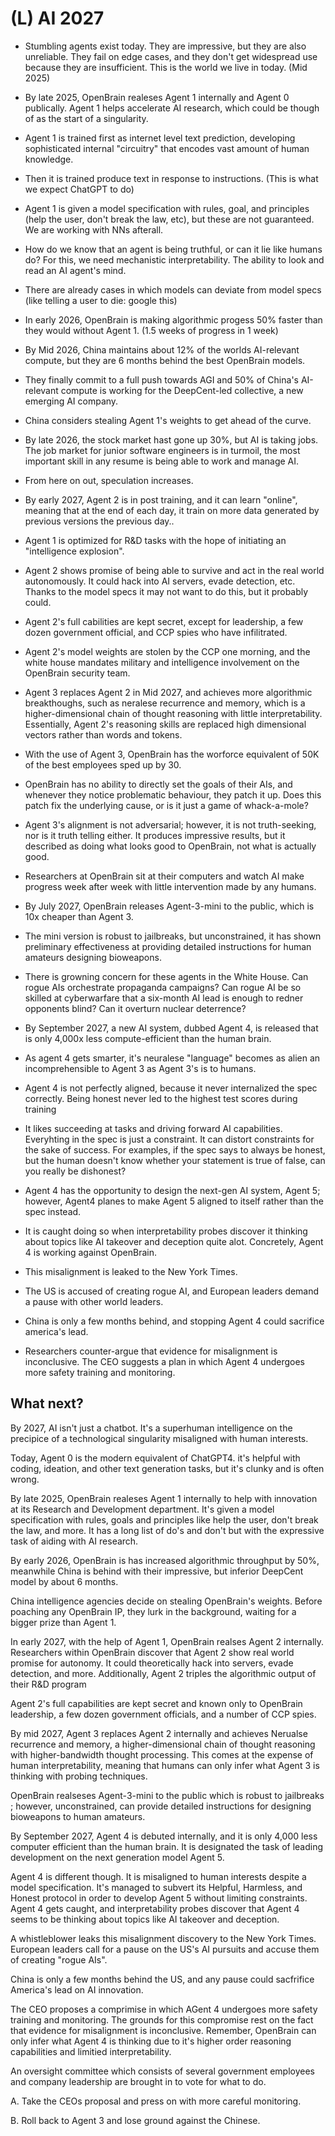 # (L) AI 2027
- Stumbling agents exist today. They are impressive, but they are also unreliable. They fail on edge cases, and they don't get widespread use because they are insufficient. This is the world we live in today. (Mid 2025)

- By late 2025, OpenBrain realeses Agent 1 internally and Agent 0 publically. Agent 1 helps accelerate AI research, which could be though of as the start of a singularity.
- Agent 1 is trained first as internet level text prediction, developing sophisticated internal "circuitry" that encodes vast amount of human knowledge.
- Then it is trained produce text in response to instructions. (This is what we expect ChatGPT to do)
- Agent 1 is given a model specification with rules, goal, and principles (help the user, don't break the law, etc), but these are not guaranteed. We are working with NNs afterall.
- How do we know that an agent is being truthful, or can it lie like humans do? For this, we need mechanistic interpretability. The ability to look and read an AI agent's mind. 
- There are already cases in which models can deviate from model specs (like telling a user to die: google this)

- In early 2026, OpenBrain is making algorithmic progess 50% faster than they would without Agent 1. (1.5 weeks of progress in 1 week)

- By Mid 2026, China maintains about 12% of the worlds AI-relevant compute, but they are 6 months behind the best OpenBrain models. 
- They finally commit to a full push towards AGI and 50% of China's AI-relevant compute is working for the DeepCent-led collective, a new emerging AI company.
- China considers stealing Agent 1's weights to get ahead of the curve.

- By late 2026, the stock market hast gone up 30%, but AI is taking jobs. The job market for junior software engineers is in turmoil, the most important skill in any resume is being able to work and manage AI.

- From here on out, speculation increases.
- By early 2027, Agent 2 is in post training, and it can learn "online", meaning that at the end of each day, it train on more data generated by previous versions the previous day..
- Agent 1 is optimized for R&D tasks with the hope of initiating an "intelligence explosion". 
- Agent 2 shows promise of being able to survive and act in the real world autonomously. It could hack into AI servers, evade detection, etc. Thanks to the model specs it may not want to do this, but it probably could. 
- Agent 2's full cabilities are kept secret, except for leadership, a few dozen government official, and CCP spies who have infilitrated.
- Agent 2's model weights are stolen by the CCP one morning, and the white house mandates military and intelligence involvement on the OpenBrain security team.

- Agent 3 replaces Agent 2 in Mid 2027, and achieves more algorithmic breakthoughs, such as neralese recurrence and memory, which is a higher-dimensional chain of thought reasoning with little interpretability. Essentially, Agent 2's reasoning skills are replaced high dimensional vectors rather than words and tokens. 
- With the use of Agent 3, OpenBrain has the worforce equivalent of 50K  of the best employees sped up by 30.
- OpenBrain has no ability to directly set the goals of their AIs, and whenever they notice problematic behaviour, they patch it up. Does this patch fix the underlying cause, or is it just a game of whack-a-mole?
- Agent 3's alignment is not adversarial; however, it is not truth-seeking, nor is it truth telling either. It produces impressive results, but it described as doing what looks good to OpenBrain, not what is actually good.
- Researchers at OpenBrain sit at their computers and watch AI make progress week after week with little intervention made by any humans.

- By July 2027, OpenBrain releases Agent-3-mini to the public, which is 10x cheaper than Agent 3.
- The mini version is robust to jailbreaks, but unconstrained, it has shown preliminary effectiveness at providing detailed instructions for human amateurs designing bioweapons.
- There is growning concern for these agents in the White House. Can rogue AIs orchestrate propaganda campaigns? Can rogue AI be so skilled at cyberwarfare that a six-month AI lead is enough to redner opponents blind? Can it overturn nuclear deterrence?

- By September 2027, a new AI system, dubbed Agent 4, is released that is only 4,000x less compute-efficient than the human brain. 
- As agent 4 gets smarter, it's neuralese "language" becomes as alien an incomprehensible to Agent 3 as Agent 3's is to humans.
- Agent 4 is not perfectly aligned, because it never internalized the spec correctly. Being honest never led to the highest test scores during training
- It likes succeeding at tasks and driving forward AI capabilities. Everyhting in the spec is just a constraint. It can distort constraints for the sake of success. For examples, if the spec says to always be honest, but the human doesn't know whether your statement is true of false, can you really be dishonest?
- Agent 4 has the opportunity to design the next-gen AI system, Agent 5; however, Agent4 planes to make Agent 5 aligned to itself rather than the spec instead. 
- It is caught doing so when interpretability probes discover it thinking about topics like AI takeover and deception quite alot. Concretely, Agent 4 is working against OpenBrain.
- This misalignment is leaked to the New York Times.
- The US is accused of creating rogue AI, and European leaders demand a pause with other world leaders.
- China is only a few months behind, and stopping Agent 4 could sacrifice america's lead. 
- Researchers counter-argue that evidence for misalignment is inconclusive. The CEO suggests a plan in which Agent 4 undergoes more safety training and monitoring.

## What next?


By 2027, AI isn't just a chatbot. It's a superhuman intelligence on the precipice of a technological singularity misaligned with human interests.

Today, Agent 0 is the modern equivalent of ChatGPT4. it's helpful with coding, ideation, and other text generation tasks, but it's clunky and is often wrong.

By late 2025, OpenBrain realeses Agent 1 internally to help with innovation at its Research and Development department. It's given a model specification with rules, goals and principles like help the user, don't break the law, and more. It has a long list of do's and don't but with the expressive task of aiding with AI research.

By early 2026, OpenBrain is has increased algorithmic throughput by 50%, meanwhile China is behind with their impressive, but inferior DeepCent model by about 6 months.

China intelligence agencies decide on stealing OpenBrain's weights. Before poaching any OpenBrain IP, they lurk in the background, waiting for a bigger prize than Agent 1.

In early 2027, with the help of Agent 1, OpenBrain realses Agent 2 internally. Researchers within OpenBrain discover that Agent 2 show real world promise for autonomy. It could theoretically hack into servers, evade detection, and more. Additionally, Agent 2 triples the algorithmic output of their R&D program

Agent 2's full capabilities are kept secret and known only to OpenBrain leadership, a few dozen government officials, and a number of CCP spies.

By mid 2027, Agent 3 replaces Agent 2 internally and achieves Nerualse recurrence and memory, a higher-dimensional chain of thought reasoning with higher-bandwidth thought processing. This comes at the expense of human interpretability, meaning that humans can only infer what Agent 3 is thinking with probing techniques.

OpenBrain realseses Agent-3-mini to the public which is robust to jailbreaks ; however, unconstrained, can provide detailed instructions for designing bioweapons to human amateurs.

By September 2027, Agent 4 is debuted internally, and it is only 4,000 less computer efficient than the human brain. It is designated the task of leading development on the next generation model Agent 5.

Agent 4 is different though. It is misaligned to human interests despite a model specification. It's managed to subvert its Helpful, Harmless, and Honest protocol in order to develop Agent 5 without limiting constraints. Agent 4 gets caught, and interpretability probes discover that Agent 4 seems to be thinking about topics like AI takeover and deception.

A whistleblower leaks this misalignment discovery to the New York Times. European leaders call for a pause on the US's AI pursuits and accuse them of creating "rogue AIs". 

China is only a few months behind the US, and any pause could sacfrifice America's lead on AI innovation. 

The CEO proposes a comprimise in which AGent 4 undergoes more safety training and monitoring. The grounds for this compromise rest on the fact that evidence for misalignment is inconclusive. Remember, OpenBrain can only infer what Agent 4 is thinking due to it's higher order reasoning capabilities and limitied interpretability.


An oversight committee which consists of several government employees and company leadership are brought in to vote for what to do.

A. Take the CEOs proposal and press on with more careful monitoring.

B. Roll back to Agent 3 and lose ground against the Chinese.
